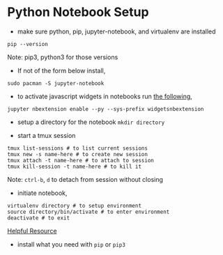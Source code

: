 # Python Notebook Setup

* make sure python, pip, jupyter-notebook, and virtualenv are installed

```
pip --version
```

Note: pip3, python3 for those versions

* If not of the form below install,

```
sudo pacman -S jupyter-notebook
```

* to activate javascript widgets in notebooks run [the following](https://wiki.archlinux.org/index.php/Jupyter),

```
jupyter nbextension enable --py --sys-prefix widgetsnbextension
```

* setup a directory for the notebook `mkdir directory`

* start a tmux session

```
tmux list-sessions # to list current sessions
tmux new -s name-here # to create new session
tmux attach -t name-here # to attach to session
tmux kill-session -t name-here # to kill it
```

Note: `ctrl-b`, `d` to detach from session without closing

* initiate notebook,

```
virtualenv directory # to setup environment
source directory/bin/activate # to enter environment
deactivate # to exit
```
[Helpful Resource](http://docs.python-guide.org/en/latest/dev/virtualenvs/)

* install what you need with `pip` or `pip3`
